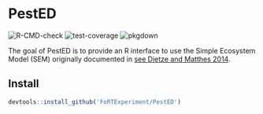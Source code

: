 
# PestED

![R-CMD-check](https://github.com/FoRTExperiment/PestED/workflows/R-CMD-check/badge.svg)
![test-coverage](https://github.com/FoRTExperiment/PestED/workflows/test-coverage/badge.svg)
![pkgdown](https://github.com/FoRTExperiment/PestED/workflows/Pkgdown/badge.svg)


The goal of PestED is to provide an R interface to use the Simple Ecosystem Model (SEM) originally documented in [see Dietze and Matthes 2014](https://doi.org/10.1111/ele.12345).


## Install

```r
devtools::install_github('FoRTExperiment/PestED')
```




